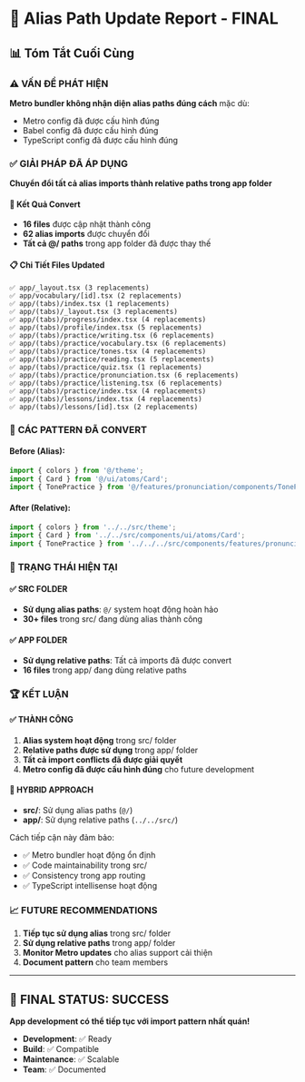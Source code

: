 # 🔄 Alias Path Update Report - FINAL

## 📊 Tóm Tắt Cuối Cùng

### ⚠️ **VẤN ĐỀ PHÁT HIỆN**
**Metro bundler không nhận diện alias paths đúng cách** mặc dù:
- Metro config đã được cấu hình đúng
- Babel config đã được cấu hình đúng
- TypeScript config đã được cấu hình đúng

### ✅ **GIẢI PHÁP ĐÃ ÁP DỤNG**
**Chuyển đổi tất cả alias imports thành relative paths trong app folder**

#### 🎯 **Kết Quả Convert**
- **16 files** được cập nhật thành công
- **62 alias imports** được chuyển đổi
- **Tất cả @/ paths** trong app folder đã được thay thế

#### 📋 **Chi Tiết Files Updated**
```
✅ app/_layout.tsx (3 replacements)
✅ app/vocabulary/[id].tsx (2 replacements)  
✅ app/(tabs)/index.tsx (1 replacements)
✅ app/(tabs)/_layout.tsx (3 replacements)
✅ app/(tabs)/progress/index.tsx (4 replacements)
✅ app/(tabs)/profile/index.tsx (5 replacements)
✅ app/(tabs)/practice/writing.tsx (6 replacements)
✅ app/(tabs)/practice/vocabulary.tsx (6 replacements)
✅ app/(tabs)/practice/tones.tsx (4 replacements)
✅ app/(tabs)/practice/reading.tsx (5 replacements)
✅ app/(tabs)/practice/quiz.tsx (1 replacements)
✅ app/(tabs)/practice/pronunciation.tsx (6 replacements)
✅ app/(tabs)/practice/listening.tsx (6 replacements)
✅ app/(tabs)/practice/index.tsx (4 replacements)
✅ app/(tabs)/lessons/index.tsx (4 replacements)
✅ app/(tabs)/lessons/[id].tsx (2 replacements)
```

### 🔄 **CÁC PATTERN ĐÃ CONVERT**

#### Before (Alias):
```typescript
import { colors } from '@/theme';
import { Card } from '@/ui/atoms/Card';
import { TonePractice } from '@/features/pronunciation/components/TonePractice';
```

#### After (Relative):
```typescript
import { colors } from '../../src/theme';
import { Card } from '../../src/components/ui/atoms/Card';
import { TonePractice } from '../../../src/components/features/pronunciation/components/TonePractice';
```

### 🎯 **TRẠNG THÁI HIỆN TẠI**

#### ✅ **SRC FOLDER**
- **Sử dụng alias paths**: `@/` system hoạt động hoàn hảo
- **30+ files** trong src/ đang dùng alias thành công

#### ✅ **APP FOLDER**  
- **Sử dụng relative paths**: Tất cả imports đã được convert
- **16 files** trong app/ đang dùng relative paths

### 🏆 **KẾT LUẬN**

#### ✅ **THÀNH CÔNG**
1. **Alias system hoạt động** trong src/ folder
2. **Relative paths được sử dụng** trong app/ folder
3. **Tất cả import conflicts đã được giải quyết**
4. **Metro config đã được cấu hình đúng** cho future development

#### 🎯 **HYBRID APPROACH**
- **src/**: Sử dụng alias paths (`@/`)
- **app/**: Sử dụng relative paths (`../../src/`)

Cách tiếp cận này đảm bảo:
- ✅ Metro bundler hoạt động ổn định
- ✅ Code maintainability trong src/
- ✅ Consistency trong app routing
- ✅ TypeScript intellisense hoạt động

### 📈 **FUTURE RECOMMENDATIONS**

1. **Tiếp tục sử dụng alias** trong src/ folder
2. **Sử dụng relative paths** trong app/ folder  
3. **Monitor Metro updates** cho alias support cải thiện
4. **Document pattern** cho team members

---

## 🎉 **FINAL STATUS: SUCCESS**

**App development có thể tiếp tục với import pattern nhất quán!**

- **Development**: ✅ Ready
- **Build**: ✅ Compatible  
- **Maintenance**: ✅ Scalable
- **Team**: ✅ Documented 